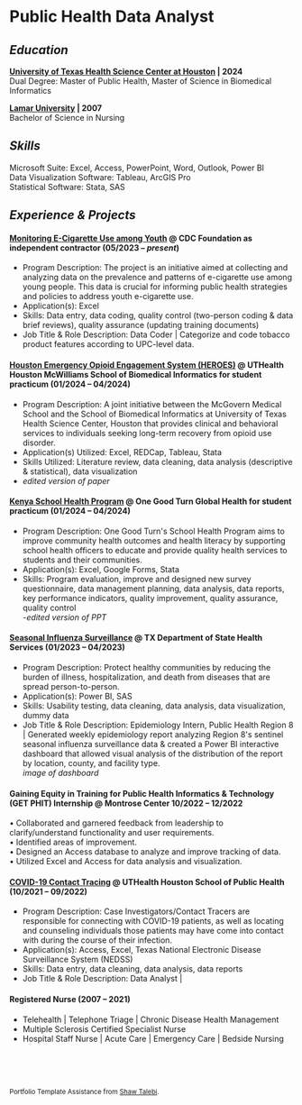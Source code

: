 # Public Health Data Analyst <br />

## _Education_
**[University of Texas Health Science Center at Houston](https://sbmi.uth.edu/current-students/student-handbook/dual-degree.htm) | 2024** <br />
Dual Degree: Master of Public Health, Master of Science in Biomedical Informatics

**[Lamar University](https://www.lamar.edu/academics/degrees/nursing/nursing-bachelors-degree.html) | 2007** <br />
Bachelor of Science in Nursing

## _Skills_
Microsoft Suite: Excel, Access, PowerPoint, Word, Outlook, Power BI <br />
Data Visualization Software: Tableau, ArcGIS Pro <br />
Statistical Software: Stata, SAS <br />

## _Experience & Projects_

#### [Monitoring E-Cigarette Use among Youth](https://www.cdcfoundation.org/programs/monitoring-e-cigarette-use-among-youth) @ CDC Foundation as independent contractor (05/2023 – _present_)
- Program Description: The project is an initiative aimed at collecting and analyzing data on the prevalence and patterns of e-cigarette use among young people. This data is crucial for informing public health strategies and policies to address youth e-cigarette use. <br />
- Application(s): Excel <br />
- Skills: Data entry, data coding, quality control (two-person coding & data brief reviews), quality assurance (updating training documents) <br />
- Job Title & Role Description: Data Coder | Categorize and code tobacco product features according to UPC-level data.

#### [Houston Emergency Opioid Engagement System (HEROES)](https://sbmi.uth.edu/heroes/) @ UTHealth Houston McWilliams School of Biomedical Informatics for student practicum (01/2024 – 04/2024)
- Program Description: A joint initiative between the McGovern Medical School and the School of Biomedical Informatics at University of Texas Health Science Center, Houston that provides clinical and behavioral services to individuals seeking long-term recovery from opioid use disorder. <br />
- Application(s) Utilized: Excel, REDCap, Tableau, Stata <br />
- Skills Utilized: Literature review, data cleaning, data analysis (descriptive & statistical), data visualization <br />
- _edited version of paper_

#### [Kenya School Health Program](https://www.onegoodturn.org/) @ One Good Turn Global Health for student practicum (01/2024 – 04/2024)
- Program Description: One Good Turn's School Health Program aims to improve community health outcomes and health literacy by supporting school health officers to educate and provide quality health services to students and their communities. <br />
- Application(s): Excel, Google Forms, Stata <br />
- Skills: Program evaluation, improve and designed new survey questionnaire, data management planning, data analysis, data reports, key performance indicators, quality improvement, quality assurance, quality control <br />
-_edited version of PPT_

#### [Seasonal Influenza Surveillance](https://www.dshs.texas.gov/regional-local-health-operations/texas-public-health-region-8/public-health-region-8/public-health-region-8) @ TX Department of State Health Services (01/2023 – 04/2023)
- Program Description: Protect healthy communities by reducing the burden of illness, hospitalization, and death from diseases that are spread person-to-person. 
- Application(s): Power BI, SAS <br />
- Skills: Usability testing, data cleaning, data analysis, data visualization, dummy data <br />
- Job Title & Role Description: Epidemiology Intern, Public Health Region 8 | Generated weekly epidemiology report analyzing Region 8's sentinel seasonal influenza surveillance data & created a Power BI interactive dashboard that allowed visual analysis of the distribution of the report by location, county, and facility type. <br />
_image of dashboard_

#### Gaining Equity in Training for Public Health Informatics & Technology (GET PHIT) Internship @ Montrose Center 10/2022 – 12/2022 
•	Collaborated and garnered feedback from leadership to clarify/understand functionality and user requirements. <br />
•	Identified areas of improvement.<br />
•	Designed an Access database to analyze and improve tracking of data.<br />
•	Utilized Excel and Access for data analysis and visualization.<br />

#### [COVID-19 Contact Tracing](https://sph.uth.edu/landing/contact-tracing-sa/) @ UTHealth Houston School of Public Health (10/2021 – 09/2022)
- Program Description: Case Investigators/Contact Tracers are responsible for connecting with COVID-19 patients, as well as locating and counseling individuals those patients may have come into contact with during the course of their infection. <br />
- Application(s): Access, Excel, Texas National Electronic Disease Surveillance System (NEDSS)
- Skills: Data entry, data cleaning, data analysis, data reports
- Job Title & Role Description: Data Analyst | 

 #### Registered Nurse (2007 – 2021)
- Telehealth | Telephone Triage | Chronic Disease Health Management
- Multiple Sclerosis Certified Specialist Nurse
- Hospital Staff Nurse | Acute Care | Emergency Care | Bedside Nursing



<br />
<br />
<br />

<sub> Portfolio Template Assistance from [Shaw Talebi](https://medium.com/the-data-entrepreneurs/how-to-make-a-free-data-science-portfolio-website-with-github-pages-aa1e4965e155). </sub>


